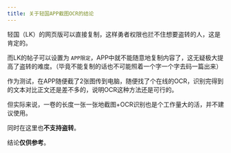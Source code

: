 ```yaml
---
title: 关于轻国APP截图OCR的结论
---
```


轻国（LK）的网页版可以直接复制，这样勇者权限也拦不住想要盗转的人，这是肯定的。

而LK的帖子可以设置为 `APP限定`，APP中就不能随意地复制内容了，这无疑极大提高了盗转的难度。（毕竟不能复制的话也不可能照着一个字一个字去码一篇出来）

作为测试，在APP随便截了2张图传到电脑，随便找了个在线的OCR，识别完得到的文本对比正文还是差不多的，说明OCR这种方法还是可行的。

但实际来说，一卷的长度一张一张地截图+OCR识别也是个工作量大的活，并不建议使用。

同时在这里也**不支持盗转**。

结论**仅供参考**。